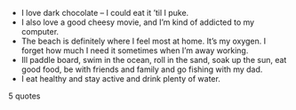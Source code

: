  - I love dark chocolate – I could eat it ’til I puke.
 - I also love a good cheesy movie, and I’m kind of addicted to my computer.
 - The beach is definitely where I feel most at home. It’s my oxygen. I forget how much I need it sometimes when I’m away working.
 - Ill paddle board, swim in the ocean, roll in the sand, soak up the sun, eat good food, be with friends and family and go fishing with my dad.
 - I eat healthy and stay active and drink plenty of water.

5 quotes